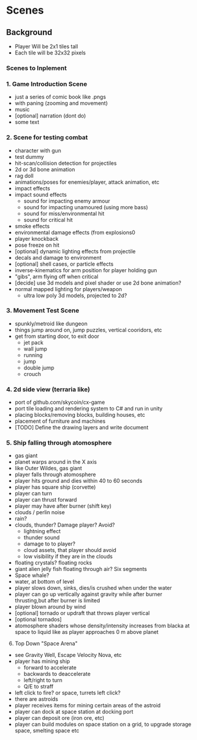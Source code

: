 # Scenes

## Background

- Player Will be 2x1 tiles tall
- Each tile will be 32x32 pixels

### Scenes to Inplement
### 1. Game Introduction Scene
- just a series of comic book like .pngs
- with paning (zooming and movement)
- music
- [optional] narration (dont do)
- some text

### 2. Scene for testing combat
- character with gun
- test dummy
- hit-scan/collision detection for projectiles
- 2d or 3d bone animation
- rag doll
- animations/poses for enemies/player, attack animation, etc
- impact effects
- impact sound effects
  - sound for impacting enemy armour
  - sound for impacting unamoured (using more bass)
  - sound for miss/environmental hit
  - sound for critical hit
- smoke effects
- environmental damage effects (from explosions0
- player knockback
- pose freeze on hit
- [optional] dynamic lighting effects from projectile
- decals and damage to environment
- [optional] shell cases, or particle effects
- inverse-kinematics for arm position for player holding gun
- "gibs", arm flying off when critical
- [decide] use 3d models and pixel shader or use 2d bone animation?
- normal mapped lighting for players/weapon
  - ultra low poly 3d models, projected to 2d?

### 3. Movement Test Scene
- spunkly/metroid like dungeon
- things jump around on, jump puzzles, vertical cooridors, etc
- get from starting door, to exit door
  - jet pack
  - wall jump
  - running
  - jump
  - double jump
  - crouch

### 4. 2d side view (terraria like)
- port of github.com/skycoin/cx-game
- port tile loading and rendering system to C# and run in unity
- placing blocks/removing blocks, building houses, etc
- placement of furniture and machines
- [TODO] Define the drawing layers and write document

### 5. Ship falling through atomosphere
- gas giant
- planet warps around in the X axis
- like Outer Wildes, gas giant
- player falls through atomosphere
- player hits ground and dies within 40 to 60 seconds
- player has square ship (corvette)
- player can turn
- player can thrust forward
- player may have after burner (shift key)
- clouds / perlin noise
- rain?
- clouds, thunder? Damage player? Avoid?
  - lightning effect
  - thunder sound
  - damage to to player?
  - cloud assets, that player should avoid
  - low visibility if they are in the clouds
- floating crystals? floating rocks
- giant alien jelly fish floating through air? Six segments
- Space whale?
- water, at bottom of level
- player slows down, sinks, dies/is crushed when under the water
- player can go up vertically against gravity while after burner thrusting,but after burner is limited
- player blown around by wind
- [optional] tornado or updraft that throws player vertical
- [optional  tornados]
- atomosphere shaders whose density/intensity increases from blacka at space to liquid like as player approaches 0 m above planet

6. Top Down "Space Arena"
- see Gravity Well, Escape Velocity Nova, etc
- player has mining ship
  - forward to accelerate
  - backwards to deaccelerate
  - left/right to turn
  - Q/E to straff
- left click to fire? or space, turrets left click?
- there are astroids
- player receives items for mining certain areas of the astroid
- player can dock at space station at docking port
- player can deposit ore (iron ore, etc)
- player can build modules on space station on a grid, to upgrade storage space, smelting space etc
